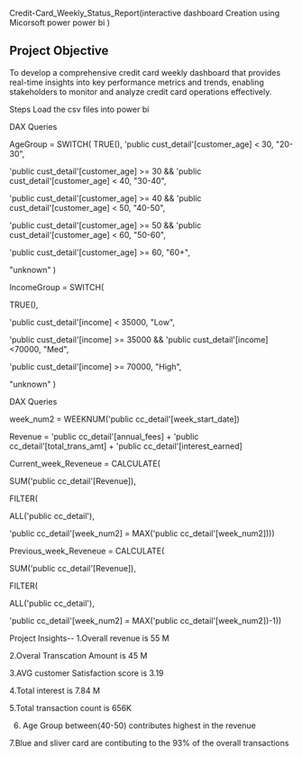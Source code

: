 Credit-Card_Weekly_Status_Report(interactive dashboard Creation using Micorsoft power power bi )

## Project Objective

To develop a comprehensive credit card weekly dashboard that provides real-time insights into key performance metrics and trends, 
enabling stakeholders to monitor and analyze credit card operations effectively.

Steps
Load the csv files into power bi

DAX Queries

AgeGroup = SWITCH(
TRUE(),
'public cust_detail'[customer_age] < 30, "20-30",

'public cust_detail'[customer_age] >= 30 && 'public cust_detail'[customer_age] < 40, "30-40",

'public cust_detail'[customer_age] >= 40 && 'public cust_detail'[customer_age] < 50, "40-50",

'public cust_detail'[customer_age] >= 50 && 'public cust_detail'[customer_age] < 60, "50-60",

'public cust_detail'[customer_age] >= 60, "60+",

"unknown"
)

IncomeGroup = SWITCH(

TRUE(),

'public cust_detail'[income] < 35000, "Low",

'public cust_detail'[income] >= 35000 && 'public cust_detail'[income] <70000, "Med",

'public cust_detail'[income] >= 70000, "High",

"unknown"
)

DAX Queries

week_num2 = WEEKNUM('public cc_detail'[week_start_date])

Revenue = 'public cc_detail'[annual_fees] + 'public cc_detail'[total_trans_amt] + 'public cc_detail'[interest_earned]

Current_week_Reveneue = CALCULATE(

SUM('public cc_detail'[Revenue]),

FILTER(

ALL('public cc_detail'),

'public cc_detail'[week_num2] = MAX('public cc_detail'[week_num2])))

Previous_week_Reveneue = CALCULATE(

SUM('public cc_detail'[Revenue]),

FILTER(

ALL('public cc_detail'),

'public cc_detail'[week_num2] = MAX('public cc_detail'[week_num2])-1))

Project Insights--
1.Overall revenue is  55 M

2.Overal Transcation Amount is 45 M

3.AVG customer Satisfaction score is 3.19

4.Total interest is 7.84 M

5.Total transaction count is 656K

6. Age Group between(40-50) contributes highest in the revenue

7.Blue and sliver card are contibuting to the 93% of the overall transactions








